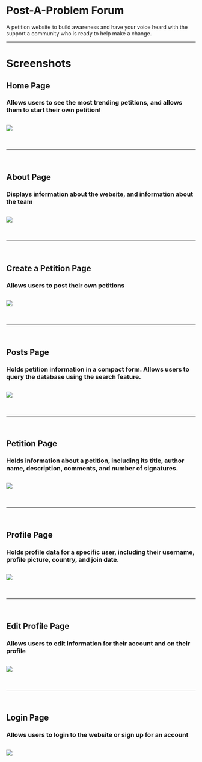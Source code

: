# Post-A-Problem Forum

A petition website to build awareness and have your voice heard  with the support a community who is ready to help make a change.

---

# Screenshots

## Home Page
### Allows users to see the most trending petitions, and allows them to start their own petition!
![](/etc/home.png?raw=true)
---
<br><hr><br>

## About Page
### Displays information about the website, and information about the team
![](/etc/about_us.png?raw=true)
---
<br><hr><br>

## Create a Petition Page
### Allows users to post their own petitions
![](/etc/petition_form.png?raw=true)
---
<br><hr><br>

## Posts Page
### Holds petition information in a compact form. Allows users to query the database using the search feature.
![](/etc/posts.png?raw=true)
---
<br><hr><br>

## Petition Page
### Holds information about a petition, including its title, author name, description, comments, and number of signatures.
![](/etc/petition.png?raw=true)
---
<br><hr><br>

## Profile Page
### Holds profile data for a specific user, including their username, profile picture, country, and join date.
![](/etc/profile.png?raw=true)
---
<br><hr><br>

## Edit Profile Page
### Allows users to edit information for their account and on their profile
![](/etc/edit_profile.png?raw=true)
---
<br><hr><br>

## Login Page
### Allows users to login to the website or sign up for an account
![](/etc/login.png?raw=true)
---

